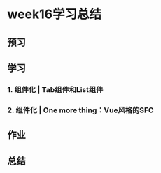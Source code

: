 # week16学习总结

## 预习

## 学习

### 1. 组件化 | Tab组件和List组件

### 2. 组件化 | One more thing：Vue风格的SFC

## 作业

## 总结
